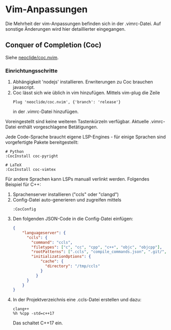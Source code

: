 # Vim-Anpassungen
Die Mehrheit der vim-Anpassungen befinden sich in der .vimrc-Datei. Auf sonstige Änderungen wird hier detaillierter eingegangen.

## Conquer of Completion (Coc)
Siehe [neoclide/coc.nvim](https://github.com/neoclide/coc.nvim).

### Einrichtungsschritte
1. Abhängigkeit 'nodejs' installieren. Erwriterungen zu Coc brauchen javascript.
2. Coc lässt sich wie üblich in vim hinzufügen. Mittels vim-plug die Zeile
    ```vimL
    Plug 'neoclide/coc.nvim', {'branch': 'release'}
    ```
    in der .vimrc-Datei hinzufügen.

Voreingestellt sind keine weiteren Tastenkürzeln verfügbar. Aktuelle .vimrc-Datei enthält vorgeschlagene Betätigungen.

Jede Code-Sprache braucht eigene LSP-Engines - für einige Sprachen sind vorgefertigte Pakete bereitgestellt:
```shell
# Python
:CocInstall coc-pyright

# LaTeX
:CocInstall coc-vimtex
```

Für andere Sprachen kann LSPs manuall verlinkt werden. Folgendes Beispiel für C++:
1. Sprachenserver installieren ("ccls" oder "clangd")
2. Config-Datei auto-generieren und zugreifen mittels
    ```
    :CocConfig
    ```
3. Den folgenden JSON-Code in die Config-Datei einfügen:
    ```json
    {
        "languageserver": {
          "ccls": {
            "command": "ccls",
            "filetypes": ["c", "cc", "cpp", "c++", "objc", "objcpp"],
            "rootPatterns": [".ccls", "compile_commands.json", ".git/", ".hg/"],
            "initializationOptions": {
                "cache": {
                  "directory": "/tmp/ccls"
                }
              }
          }
        }
    }
    ```
4. In der Projektverzeichnis eine .ccls-Datei erstellen und dazu:
    ```shell
    clang++
    %h %cpp -std=c++17
    ```
    Das schaltet C++17 ein.
